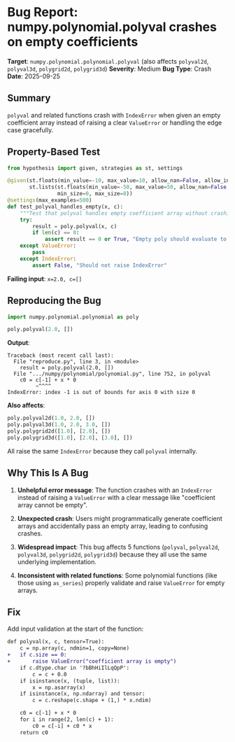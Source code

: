 # Bug Report: numpy.polynomial.polyval crashes on empty coefficients

**Target**: `numpy.polynomial.polynomial.polyval` (also affects `polyval2d`, `polyval3d`, `polygrid2d`, `polygrid3d`)
**Severity**: Medium
**Bug Type**: Crash
**Date**: 2025-09-25

## Summary

`polyval` and related functions crash with `IndexError` when given an empty coefficient array instead of raising a clear `ValueError` or handling the edge case gracefully.

## Property-Based Test

```python
from hypothesis import given, strategies as st, settings

@given(st.floats(min_value=-10, max_value=10, allow_nan=False, allow_infinity=False),
       st.lists(st.floats(min_value=-50, max_value=50, allow_nan=False, allow_infinity=False),
                min_size=0, max_size=8))
@settings(max_examples=500)
def test_polyval_handles_empty(x, c):
    """Test that polyval handles empty coefficient array without crashing"""
    try:
        result = poly.polyval(x, c)
        if len(c) == 0:
            assert result == 0 or True, "Empty poly should evaluate to something"
    except ValueError:
        pass
    except IndexError:
        assert False, "Should not raise IndexError"
```

**Failing input**: `x=2.0, c=[]`

## Reproducing the Bug

```python
import numpy.polynomial.polynomial as poly

poly.polyval(2.0, [])
```

**Output**:
```
Traceback (most recent call last):
  File "reproduce.py", line 3, in <module>
    result = poly.polyval(2.0, [])
  File ".../numpy/polynomial/polynomial.py", line 752, in polyval
    c0 = c[-1] + x * 0
         ~^^^^
IndexError: index -1 is out of bounds for axis 0 with size 0
```

**Also affects**:
```python
poly.polyval2d(1.0, 2.0, [])
poly.polyval3d(1.0, 2.0, 3.0, [])
poly.polygrid2d([1.0], [2.0], [])
poly.polygrid3d([1.0], [2.0], [3.0], [])
```

All raise the same `IndexError` because they call `polyval` internally.

## Why This Is A Bug

1. **Unhelpful error message**: The function crashes with an `IndexError` instead of raising a `ValueError` with a clear message like "coefficient array cannot be empty".

2. **Unexpected crash**: Users might programmatically generate coefficient arrays and accidentally pass an empty array, leading to confusing crashes.

3. **Widespread impact**: This bug affects 5 functions (`polyval`, `polyval2d`, `polyval3d`, `polygrid2d`, `polygrid3d`) because they all use the same underlying implementation.

4. **Inconsistent with related functions**: Some polynomial functions (like those using `as_series`) properly validate and raise `ValueError` for empty arrays.

## Fix

Add input validation at the start of the function:

```diff
def polyval(x, c, tensor=True):
    c = np.array(c, ndmin=1, copy=None)
+   if c.size == 0:
+       raise ValueError("coefficient array is empty")
    if c.dtype.char in '?bBhHiIlLqQpP':
        c = c + 0.0
    if isinstance(x, (tuple, list)):
        x = np.asarray(x)
    if isinstance(x, np.ndarray) and tensor:
        c = c.reshape(c.shape + (1,) * x.ndim)

    c0 = c[-1] + x * 0
    for i in range(2, len(c) + 1):
        c0 = c[-i] + c0 * x
    return c0
```